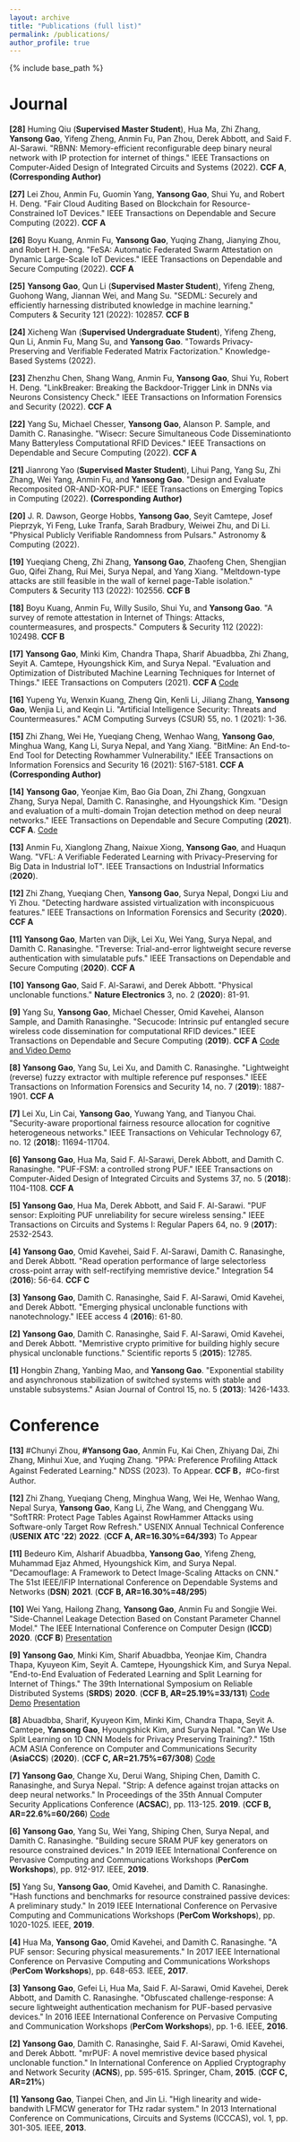 ```yaml
---
layout: archive
title: "Publications (full list)"
permalink: /publications/
author_profile: true
---
```


{% include base_path %}


Journal
======

**[28]** Huming Qiu (**Supervised Master Student**), Hua Ma, Zhi Zhang, **Yansong Gao**, Yifeng Zheng, Anmin Fu, Pan Zhou, Derek Abbott, and Said F. Al-Sarawi. "RBNN: Memory-efficient reconfigurable deep binary neural network with IP protection for internet of things." IEEE Transactions on Computer-Aided Design of Integrated Circuits and Systems (2022). **CCF A**, **(Corresponding Author)**

**[27]** Lei Zhou, Anmin Fu, Guomin Yang, **Yansong Gao**, Shui Yu, and Robert H. Deng. "Fair Cloud Auditing Based on Blockchain for Resource-Constrained IoT Devices." IEEE Transactions on Dependable and Secure Computing (2022). **CCF A**

**[26]** Boyu Kuang, Anmin Fu, **Yansong Gao**, Yuqing Zhang, Jianying Zhou, and Robert H. Deng. "FeSA: Automatic Federated Swarm Attestation on Dynamic Large-Scale IoT Devices." IEEE Transactions on Dependable and Secure Computing (2022). **CCF A**

**[25]** **Yansong Gao**, Qun Li (**Supervised Master Student**), Yifeng Zheng, Guohong Wang, Jiannan Wei, and Mang Su. "SEDML: Securely and efficiently harnessing distributed knowledge in machine learning." Computers & Security 121 (2022): 102857. **CCF B**

**[24]** Xicheng Wan (**Supervised Undergraduate Student**), Yifeng Zheng, Qun Li, Anmin Fu, Mang Su, and **Yansong Gao**. "Towards Privacy-Preserving and Verifiable Federated Matrix Factorization." Knowledge-Based Systems (2022).

**[23]** Zhenzhu Chen, Shang Wang, Anmin Fu, **Yansong Gao**, Shui Yu, Robert H. Deng. "LinkBreaker: Breaking the Backdoor-Trigger Link in DNNs via Neurons  Consistency Check." IEEE Transactions on Information Forensics and Security (2022). **CCF A**

**[22]** Yang Su, Michael Chesser, **Yansong Gao**, Alanson P. Sample, and Damith C. Ranasinghe. "Wisecr: Secure Simultaneous Code Disseminationto Many Batteryless Computational RFID Devices." IEEE Transactions on Dependable and Secure Computing (2022). **CCF A**

**[21]** Jianrong Yao (**Supervised Master Student**), Lihui Pang, Yang Su, Zhi Zhang, Wei Yang, Anmin Fu, and **Yansong Gao**. "Design and Evaluate Recomposited OR-AND-XOR-PUF." IEEE Transactions on Emerging Topics in Computing (2022). **(Corresponding Author)**

**[20]** J. R. Dawson, George Hobbs, **Yansong Gao**, Seyit Camtepe, Josef Pieprzyk, Yi Feng, Luke Tranfa, Sarah Bradbury, Weiwei Zhu, and Di Li. "Physical Publicly Verifiable Randomness from Pulsars." Astronomy & Computing (2022).

**[19]** Yueqiang Cheng, Zhi Zhang, **Yansong Gao**, Zhaofeng Chen, Shengjian Guo, Qifei Zhang, Rui Mei, Surya Nepal, and Yang Xiang. "Meltdown-type attacks are still feasible in the wall of kernel page-Table isolation." Computers & Security 113 (2022): 102556. **CCF B**

**[18]** Boyu Kuang, Anmin Fu, Willy Susilo, Shui Yu, and **Yansong Gao**. "A survey of remote attestation in Internet of Things: Attacks, countermeasures, and prospects." Computers & Security 112 (2022): 102498. **CCF B**

**[17]** **Yansong Gao**, Minki Kim, Chandra Thapa, Sharif Abuadbba, Zhi Zhang, Seyit A. Camtepe, Hyoungshick Kim, and Surya Nepal. "Evaluation and Optimization of Distributed Machine Learning Techniques for Internet of Things." IEEE Transactions on Computers (2021). **CCF A** [Code](https://github.com/garrisongys/SplitFed)

**[16]** Yupeng Yu, Wenxin Kuang, Zheng Qin, Kenli Li, Jiliang Zhang, **Yansong Gao**, Wenjia Li, and Keqin Li. "Artificial Intelligence Security: Threats and Countermeasures." ACM Computing Surveys (CSUR) 55, no. 1 (2021): 1-36.

**[15]** Zhi Zhang, Wei He, Yueqiang Cheng, Wenhao Wang, **Yansong Gao**, Minghua Wang, Kang Li, Surya Nepal, and Yang Xiang. "BitMine: An End-to-End Tool for Detecting Rowhammer Vulnerability." IEEE Transactions on Information Forensics and Security 16 (2021): 5167-5181. **CCF A** **(Corresponding Author)**

**[14]** **Yansong Gao**, Yeonjae Kim, Bao Gia Doan, Zhi Zhang, Gongxuan Zhang, Surya Nepal, Damith C. Ranasinghe, and Hyoungshick Kim. "Design and evaluation of a multi-domain Trojan detection method on deep neural networks." IEEE Transactions on Dependable and Secure Computing (**2021**). **CCF A**. [Code](https://github.com/yjkim721/STRIP-ViTA)

**[13]** Anmin Fu, Xianglong Zhang, Naixue Xiong, **Yansong Gao**, and Huaqun Wang. "VFL: A Verifiable Federated Learning with Privacy-Preserving for Big Data in Industrial IoT". IEEE Transactions on Industrial Informatics (**2020**).

**[12]** Zhi Zhang, Yueqiang Chen, **Yansong Gao**, Surya Nepal, Dongxi Liu and Yi Zhou. "Detecting hardware assisted virtualization with inconspicuous features." IEEE Transactions on Information Forensics and Security (**2020**). **CCF A**

**[11]** **Yansong Gao**, Marten van Dijk, Lei Xu, Wei Yang, Surya Nepal, and Damith C. Ranasinghe. "Treverse: Trial-and-error lightweight secure reverse authentication with simulatable pufs." IEEE Transactions on Dependable and Secure Computing (**2020**). **CCF A**

**[10]** **Yansong Gao**, Said F. Al-Sarawi, and Derek Abbott. "Physical unclonable functions." **Nature Electronics** 3, no. 2 (**2020**): 81-91.

**[9]** Yang Su, **Yansong Gao**, Michael Chesser, Omid Kavehei, Alanson Sample, and Damith Ranasinghe. "Secucode: Intrinsic puf entangled secure wireless code dissemination for computational RFID devices." IEEE Transactions on Dependable and Secure Computing (**2019**). **CCF A** [Code and Video Demo](https://github.com/AdelaideAuto-IDLab/SecuCode)

**[8]** **Yansong Gao**, Yang Su, Lei Xu, and Damith C. Ranasinghe. "Lightweight (reverse) fuzzy extractor with multiple reference puf responses." IEEE Transactions on Information Forensics and Security 14, no. 7 (**2019**): 1887-1901. **CCF A**

**[7]** Lei Xu, Lin Cai, **Yansong Gao**, Yuwang Yang, and Tianyou Chai. "Security-aware proportional fairness resource allocation for cognitive heterogeneous networks." IEEE Transactions on Vehicular Technology 67, no. 12 (**2018**): 11694-11704.

**[6]** **Yansong Gao**, Hua Ma, Said F. Al-Sarawi, Derek Abbott, and Damith C. Ranasinghe. "PUF-FSM: a controlled strong PUF." IEEE Transactions on Computer-Aided Design of Integrated Circuits and Systems 37, no. 5 (**2018**): 1104-1108. **CCF A**

**[5]** **Yansong Gao**, Hua Ma, Derek Abbott, and Said F. Al-Sarawi. "PUF sensor: Exploiting PUF unreliability for secure wireless sensing." IEEE Transactions on Circuits and Systems I: Regular Papers 64, no. 9 (**2017**): 2532-2543.

**[4]** **Yansong Gao**, Omid Kavehei, Said F. Al-Sarawi, Damith C. Ranasinghe, and Derek Abbott. "Read operation performance of large selectorless cross-point array with self-rectifying memristive device." Integration 54 (**2016**): 56-64. **CCF C**

**[3]**  **Yansong Gao**, Damith C. Ranasinghe, Said F. Al-Sarawi, Omid Kavehei, and Derek Abbott. "Emerging physical unclonable functions with nanotechnology." IEEE access 4 (**2016**): 61-80.

**[2]** **Yansong Gao**, Damith C. Ranasinghe, Said F. Al-Sarawi, Omid Kavehei, and Derek Abbott. "Memristive crypto primitive for building highly secure physical unclonable functions." Scientific reports 5 (**2015**): 12785.

**[1]** Hongbin Zhang, Yanbing Mao, and **Yansong Gao**. "Exponential stability and asynchronous stabilization of switched systems with stable and unstable subsystems." Asian Journal of Control 15, no. 5 (**2013**): 1426-1433.

Conference
======

**[13]** #Chunyi Zhou, **#Yansong Gao**, Anmin Fu, Kai Chen, Zhiyang Dai, Zhi Zhang, Minhui Xue, and Yuqing Zhang. "PPA: Preference Profiling Attack Against Federated Learning." NDSS (2023). To Appear. **CCF B**，#Co-first Author.

**[12]** Zhi Zhang, Yueqiang Cheng, Minghua Wang, Wei He, Wenhao Wang, Nepal Surya, **Yansong Gao**, Kang Li, Zhe Wang, and Chenggang Wu. "SoftTRR: Protect Page Tables Against RowHammer Attacks using Software-only Target Row Refresh." USENIX Annual Technical Conference (**USENIX ATC '22**) **2022**. (**CCF A, AR=16.30%=64/393**) To Appear

**[11]** Bedeuro Kim, Alsharif Abuadbba, **Yansong Gao**, Yifeng Zheng, Muhammad Ejaz Ahmed, Hyoungshick Kim, and Surya Nepal. "Decamouflage: A Framework to Detect Image-Scaling Attacks on CNN." The 51st IEEE/IFIP International Conference on Dependable Systems and Networks (**DSN**) **2021**. (**CCF B, AR=16.30%=48/295**)

**[10]** Wei Yang, Hailong Zhang, **Yansong Gao**, Anmin Fu and Songjie Wei. "Side-Channel Leakage Detection Based on Constant Parameter Channel Model." The IEEE International Conference on Computer Design (**ICCD**) **2020**. (**CCF B**) [Presentation](https://www.youtube.com/watch?v=uX0f07_DtwU&t=10s) 

**[9]** **Yansong Gao**, Minki Kim, Sharif Abuadbba, Yeonjae Kim, Chandra Thapa, Kyuyeon Kim, Seyit A. Camtepe, Hyoungshick Kim, and Surya Nepal. "End-to-End Evaluation of Federated Learning and Split Learning for Internet of Things." The 39th International Symposium on Reliable Distributed Systems (**SRDS**) **2020**. (**CCF B, AR=25.19%=33/131**) [Code](https://github.com/garrisongys/Federated-Learning-and-Split-Learning-with-raspberry-pi) [Demo](https://www.youtube.com/watch?v=x5mD1_EA2ps) [Presentation](https://www.youtube.com/watch?v=l55krlN4FLA&t=748s) 

**[8]** Abuadbba, Sharif, Kyuyeon Kim, Minki Kim, Chandra Thapa, Seyit A. Camtepe, **Yansong Gao**, Hyoungshick Kim, and Surya Nepal. "Can We Use Split Learning on 1D CNN Models for Privacy Preserving Training?." 15th ACM ASIA Conference on Computer and Communications Security (**AsiaCCS**) (**2020**). (**CCF C, AR=21.75%=67/308**) [Code](https://github.com/kyuyeonpooh/split-learning-1d-cnn)

**[7]** **Yansong Gao**, Change Xu, Derui Wang, Shiping Chen, Damith C. Ranasinghe, and Surya Nepal. "Strip: A defence against trojan attacks on deep neural networks." In Proceedings of the 35th Annual Computer Security Applications Conference (**ACSAC**), pp. 113-125. **2019**. (**CCF B, AR=22.6%=60/266**) [Code](https://github.com/garrisongys/STRIP)

**[6]** **Yansong Gao**, Yang Su, Wei Yang, Shiping Chen, Surya Nepal, and Damith C. Ranasinghe. "Building secure SRAM PUF key generators on resource constrained devices." In 2019 IEEE International Conference on Pervasive Computing and Communications Workshops (**PerCom Workshops**), pp. 912-917. IEEE, **2019**.

**[5]** Yang Su, **Yansong Gao**, Omid Kavehei, and Damith C. Ranasinghe. "Hash functions and benchmarks for resource constrained passive devices: A preliminary study." In 2019 IEEE International Conference on Pervasive Computing and Communications Workshops (**PerCom Workshops**), pp. 1020-1025. IEEE, **2019**.

**[4]** Hua Ma, **Yansong Gao**, Omid Kavehei, and Damith C. Ranasinghe. "A PUF sensor: Securing physical measurements." In 2017 IEEE International Conference on Pervasive Computing and Communications Workshops (**PerCom Workshops**), pp. 648-653. IEEE, **2017**.

**[3]** **Yansong Gao**, Gefei Li, Hua Ma, Said F. Al-Sarawi, Omid Kavehei, Derek Abbott, and Damith C. Ranasinghe. "Obfuscated challenge-response: A secure lightweight authentication mechanism for PUF-based pervasive devices." In 2016 IEEE International Conference on Pervasive Computing and Communication Workshops (**PerCom Workshops**), pp. 1-6. IEEE, **2016**.

**[2]** **Yansong Gao**, Damith C. Ranasinghe, Said F. Al-Sarawi, Omid Kavehei, and Derek Abbott. "mrPUF: A novel memristive device based physical unclonable function." In International Conference on Applied Cryptography and Network Security (**ACNS**), pp. 595-615. Springer, Cham, **2015**. (**CCF C, AR=21%**)

**[1]** **Yansong Gao**, Tianpei Chen, and Jin Li. "High linearity and wide-bandwith LFMCW generator for THz radar system." In 2013 International Conference on Communications, Circuits and Systems (ICCCAS), vol. 1, pp. 301-305. IEEE, **2013**.
